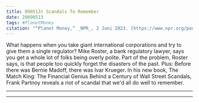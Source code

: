 ```yaml
---
title: 090513) Scandals To Remember
date: 20090513
tags: #PlanetMoney
citation: "“Planet Money,” _NPR_, 2 Juni 2023. [https://www.npr.org/podcasts/510289/planet-money](https://www.npr.org/podcasts/510289/planet-money) (diakses 4 Juni 2023)."
---
```


What happens when you take giant international corporations and try to give them a single regulator? Mike Roster, a bank regulatory lawyer, says you get a whole lot of folks being overly polite. Part of the problem, Roster says, is that people too quickly forget the disasters of the past. Plus: Before there was Bernie Madoff, there was Ivar Krueger. In his new book, The Match King: The Financial Genius Behind a Century of Wall Street Scandals, Frank Partnoy reveals a riot of scandal that we'd all do well to remember.

----



----
